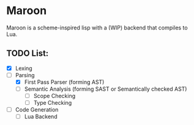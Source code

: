 # Maroon

Maroon is a scheme-inspired lisp with a (WIP) backend that compiles to Lua.

## TODO List:

- [x] Lexing
- [ ] Parsing
  - [x] First Pass Parser (forming AST)
  - [ ] Semantic Analysis (forming SAST or Semantically checked AST)
    - [ ] Scope Checking
    - [ ] Type Checking
- [ ] Code Generation
  - [ ] Lua Backend
